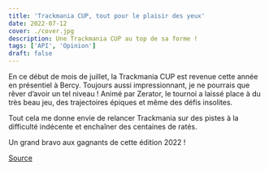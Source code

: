 ```yaml
---
title: 'Trackmania CUP, tout pour le plaisir des yeux'
date: 2022-07-12
cover: ./cover.jpg
description: Une Trackmania CUP au top de sa forme !
tags: ['API', 'Opinion']
draft: false
---
```


En ce début de mois de juillet, la Trackmania CUP est revenue cette année en présentiel à Bercy. Toujours aussi impressionnant, je ne pourrais que rêver d’avoir un tel niveau !
Animé par Zerator, le tournoi a laissé place à du très beau jeu, des trajectoires épiques et même des défis insolites.

Tout cela me donne envie de relancer Trackmania sur des pistes à la difficulté indécente et enchaîner des centaines de ratés.

Un grand bravo aux gagnants de cette édition 2022 !

[Source](https://new-game-plus.fr/zrt-trackmania-cup-2022-retour/)